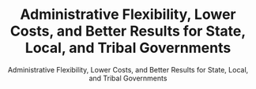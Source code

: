 ---
layout: resources-landing
title: "Administrative Flexibility, Lower Costs, and Better Results for State, Local, and Tribal Governments"
subtitle: "Administrative Flexibility, Lower Costs, and Better Results for State, Local, and Tribal Governments"
filters: federal-financial-assistance uniform-guidance-2-cfr-200 memorandum 2011
external_link: https://obamawhitehouse.archives.gov/the-press-office/2011/02/28/presidential-memorandum-administrative-flexibility
---